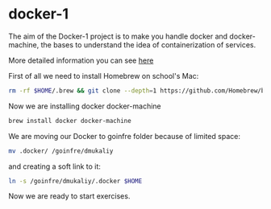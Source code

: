 # docker-1
The aim of the Docker-1 project is to make you handle docker and docker-machine, the
bases to understand the idea of containerization of services.

More detailed information you can see [here](https://github.com/DianaMukaliyeva/docker-1/blob/master/docker.en.pdf)

First of all we need to install Homebrew on school's Mac:
```bash
rm -rf $HOME/.brew && git clone --depth=1 https://github.com/Homebrew/brew $HOME/.brew && export PATH=$HOME/.brew/bin:$PATH && brew update && echo "export PATH=$HOME/.brew/bin:$PATH" >> ~/.zshrc
```

Now we are installing docker docker-machine
```bash
brew install docker docker-machine
```
We are moving our Docker to goinfre folder because of limited space:
```bash
mv .docker/ /goinfre/dmukaliy
```
and creating a soft link to it:
```bash
ln -s /goinfre/dmukaliy/.docker $HOME
```

Now we are ready to start exercises.
